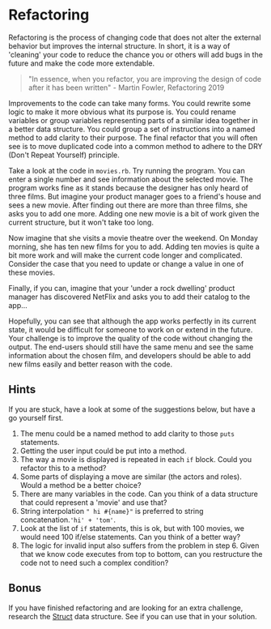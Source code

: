 # Refactoring

Refactoring is the process of changing code that does not alter the external behavior but improves the internal structure. In short, it is a way of 'cleaning' your code to reduce the chance you or others will add bugs in the future and make the code more extendable.

> "In essence, when you refactor, you are improving the design of code after it has been written" - Martin Fowler, Refactoring 2019

Improvements to the code can take many forms. You could rewrite some logic to make it more obvious what its purpose is. You could rename variables or group variables representing parts of a similar idea together in a better data structure. You could group a set of instructions into a named method to add clarity to their purpose. The final refactor that you will often see is to move duplicated code into a common method to adhere to the DRY (Don't Repeat Yourself) principle.

Take a look at the code in `movies.rb`. Try running the program. You can enter a single number and see information about the selected movie. The program works fine as it stands because the designer has only heard of three films. But imagine your product manager goes to a friend's house and sees a new movie. After finding out there are more than three films, she asks you to add one more. Adding one new movie is a bit of work given the current structure, but it won't take too long.

Now imagine that she visits a movie theatre over the weekend. On Monday morning, she has ten new films for you to add. Adding ten movies is quite a bit more work and will make the current code longer and complicated. Consider the case that you need to update or change a value in one of these movies.

Finally, if you can, imagine that your 'under a rock dwelling' product manager has discovered NetFlix and asks you to add their catalog to the app... 

Hopefully, you can see that although the app works perfectly in its current state, it would be difficult for someone to work on or extend in the future. Your challenge is to improve the quality of the code without changing the output. The end-users should still have the same menu and see the same information about the chosen film, and developers should be able to add new films easily and better reason with the code.

## Hints

If you are stuck, have a look at some of the suggestions below, but have a go yourself first.

1. The menu could be a named method to add clarity to those `puts` statements.
2. Getting the user input could be put into a method.
3. The way a movie is displayed is repeated in each `if` block. Could you refactor this to a method?
4. Some parts of displaying a move are similar (the actors and roles). Would a method be a better choice?
5. There are many variables in the code. Can you think of a data structure that could represent a 'movie' and use that?
6. String interpolation `" hi #{name}"` is preferred to string concatenation.`'hi' + 'tom'`.
6. Look at the list of `if` statements, this is ok, but with 100 movies, we would need 100 if/else statements. Can you think of a better way?
7. The logic for invalid input also suffers from the problem in step 6. Given that we know code executes from top to bottom, can you restructure the code not to need such a complex condition?

## Bonus

If you have finished refactoring and are looking for an extra challenge, research the [Struct](https://ruby-doc.org/core-2.7.2/Struct.html) data structure. See if you can use that in your solution.